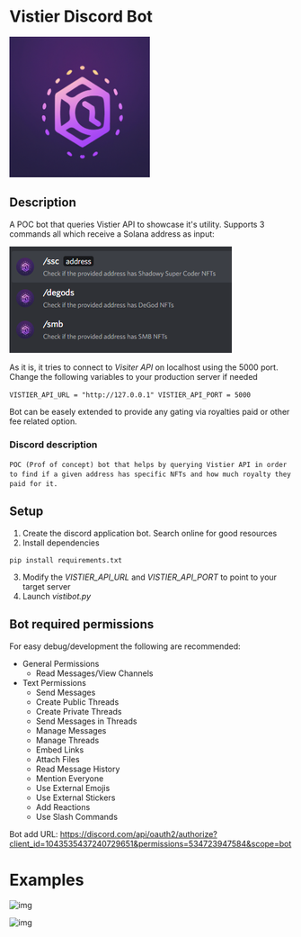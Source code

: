 # Vistier Discord Bot

<img src="https://raw.githubusercontent.com/abarbatei/vistier/main/discord/resources/logo.png" width="250" height="250">

## Description

A POC bot that queries Vistier API to showcase it's utility.
Supports 3 commands all which receive a Solana address as input:

![img](resources/help.png)

As it is, it tries to connect to *Visiter API* on localhost using the 5000 port.
Change the following variables to your production server if needed

``
VISTIER_API_URL = "http://127.0.0.1"
VISTIER_API_PORT = 5000
``

Bot can be easely extended to provide any gating via royalties paid or other fee related option.

### Discord description
```POC (Prof of concept) bot that helps by querying Vistier API in order to find if a given address has specific NFTs and how much royalty they paid for it.```


## Setup

1. Create the discord application bot. Search online for good resources
2. Install dependencies
```
pip install requirements.txt
```
3. Modify the *VISTIER_API_URL* and *VISTIER_API_PORT* to point to your target server
4. Launch _vistibot.py_

## Bot required permissions

For easy debug/development the following are recommended:
- General Permissions
    - Read Messages/View Channels
- Text Permissions
    - Send Messages
    - Create Public Threads
    - Create Private Threads
    - Send Messages in Threads
    - Manage Messages
    - Manage Threads
    - Embed Links
    - Attach Files
    - Read Message History
    - Mention Everyone
    - Use External Emojis
    - Use External Stickers
    - Add Reactions
    - Use Slash Commands

Bot add URL: https://discord.com/api/oauth2/authorize?client_id=1043535437240729651&permissions=534723947584&scope=bot

# Examples

![img](resources/SSC_discord.PNG)

![img](resources/SMB_discord.PNG)
